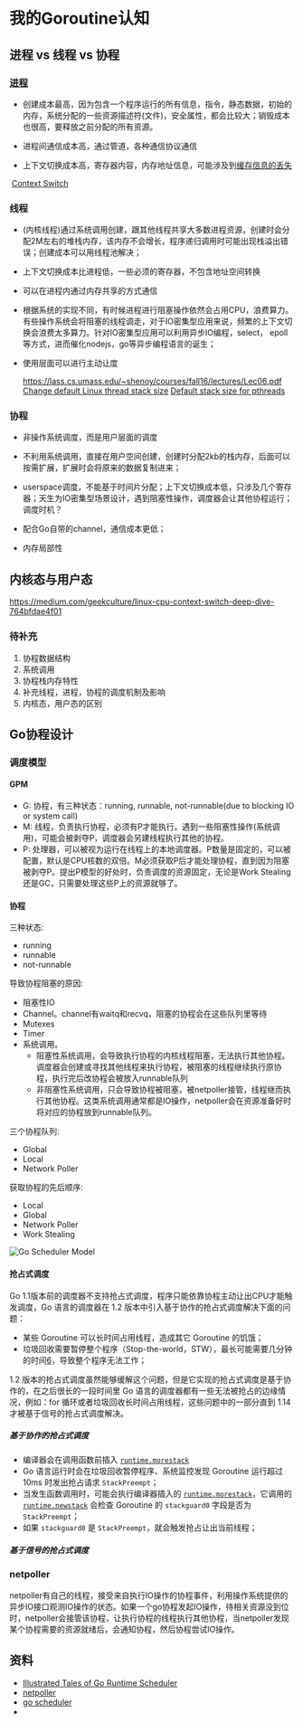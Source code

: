 # 我的Goroutine认知

## 进程 vs 线程 vs 协程

### [进程](https://en.wikipedia.org/wiki/Process_(computing))

* 创建成本最高，因为包含一个程序运行的所有信息，指令，静态数据，初始的内存，系统分配的一些资源描述符(文件)，安全属性，都会比较大；销毁成本也很高，要释放之前分配的所有资源。

* 进程间通信成本高，通过管道，各种通信协议通信

* 上下文切换成本高，寄存器内容，内存地址信息，可能涉及到[缓存信息的丢失](https://stackoverflow.com/questions/5440128/thread-context-switch-vs-process-context-switch)

​      [Context Switch](https://en.wikipedia.org/wiki/Context_switch)

### 线程

* (内核线程)通过系统调用创建，跟其他线程共享大多数进程资源，创建时会分配2M左右的堆栈内存，该内存不会增长，程序递归调用时可能出现栈溢出错误；创建成本可以用线程池解决；

* 上下文切换成本比进程低，一些必须的寄存器，不包含地址空间转换

* 可以在进程内通过内存共享的方式通信

* 根据系统的实现不同，有时候进程进行阻塞操作依然会占用CPU，浪费算力。有些操作系统会将阻塞的线程调走，对于IO密集型应用来说，频繁的上下文切换会浪费太多算力。针对IO密集型应用可以利用异步IO编程，select， epoll等方式，进而催化nodejs，go等异步编程语言的诞生；

* 使用层面可以进行主动让度

  https://lass.cs.umass.edu/~shenoy/courses/fall16/lectures/Lec06.pdf
  [Change default Linux thread stack size](https://trac.osgeo.org/mapguide/ticket/1016)
  [Default stack size for pthreads](https://unix.stackexchange.com/questions/127602/default-stack-size-for-pthreads)

### 协程

* 非操作系统调度，而是用户层面的调度

* 不利用系统调用，直接在用户空间创建，创建时分配2kb的栈内存，后面可以按需扩展，扩展时会将原来的数据复制进来；

* userspace调度，不能基于时间片分配；上下文切换成本低，只涉及几个寄存器；天生为IO密集型场景设计，遇到阻塞性操作，调度器会让其他协程运行；调度时机？

* 配合Go自带的channel，通信成本更低；

* 内存局部性

## 内核态与用户态

https://medium.com/geekculture/linux-cpu-context-switch-deep-dive-764bfdae4f01
	
### 待补充

1. 协程数据结构
2. 系统调用
3. 协程栈内存特性
4. 补充线程，进程，协程的调度机制及影响
5. 内核态，用户态的区别

## Go协程设计

### 调度模型

#### GPM

* G: 协程，有三种状态：running, runnable, not-runnable(due to blocking IO or system call)
* M: 线程，负责执行协程，必须有P才能执行。遇到一些阻塞性操作(系统调用)，可能会被剥夺P，调度器会另建线程执行其他的协程。
* P: 处理器，可以被视为运行在线程上的本地调度器。P数量是固定的，可以被配置，默认是CPU核数的双倍。M必须获取P后才能处理协程，直到因为阻塞被剥夺P。提出P模型的好处时，负责调度的资源固定，无论是Work Stealing还是GC，只需要处理这些P上的资源就够了。



#### 协程

三种状态:

* running
* runnable
* not-runnable

导致协程阻塞的原因:

* 阻塞性IO
* Channel。channel有waitq和recvq，阻塞的协程会在这些队列里等待
* Mutexes
* Timer
* 系统调用。
  * 阻塞性系统调用，会导致执行协程的内核线程阻塞，无法执行其他协程。调度器会创建或寻找其他线程来执行协程，被阻塞的线程继续执行原协程，执行完后改协程会被放入runnable队列
  * 非阻塞性系统调用，只会导致协程被阻塞，被netpoller接管，线程继而执行其他协程。这类系统调用通常都是IO操作，netpoller会在资源准备好时将对应的协程放到runnable队列。

三个协程队列:

* Global
* Local
* Network Poller

获取协程的先后顺序:

* Local
* Global
* Network Poller
* Work Stealing

![Go Scheduler Model](https://b3019442.smushcdn.com/3019442/wp-content/uploads/2022/07/go-golang-scheduler-example.png?lossy=1&strip=1&webp=1)



#### 抢占式调度

Go 1.1版本前的调度器不支持抢占式调度，程序只能依靠协程主动让出CPU才能触发调度，Go 语言的调度器在 1.2 版本中引入基于协作的抢占式调度解决下面的问题：

- 某些 Goroutine 可以长时间占用线程，造成其它 Goroutine 的饥饿；
- 垃圾回收需要暂停整个程序（Stop-the-world，STW），最长可能需要几分钟的时间[6](https://draveness.me/golang/docs/part3-runtime/ch06-concurrency/golang-goroutine/#fn:6)，导致整个程序无法工作；

1.2 版本的抢占式调度虽然能够缓解这个问题，但是它实现的抢占式调度是基于协作的，在之后很长的一段时间里 Go 语言的调度器都有一些无法被抢占的边缘情况，例如：for 循环或者垃圾回收长时间占用线程，这些问题中的一部分直到 1.14 才被基于信号的抢占式调度解决。

##### 基于协作的抢占式调度

* 编译器会在调用函数前插入 [`runtime.morestack`](https://draveness.me/golang/tree/runtime.morestack)
* Go 语言运行时会在垃圾回收暂停程序、系统监控发现 Goroutine 运行超过 10ms 时发出抢占请求 `StackPreempt`；
* 当发生函数调用时，可能会执行编译器插入的 [`runtime.morestack`](https://draveness.me/golang/tree/runtime.morestack)，它调用的 [`runtime.newstack`](https://draveness.me/golang/tree/runtime.newstack) 会检查 Goroutine 的 `stackguard0` 字段是否为 `StackPreempt`；
* 如果 `stackguard0` 是 `StackPreempt`，就会触发抢占让出当前线程；

##### 基于信号的抢占式调度

### netpoller

netpoller有自己的线程，接受来自执行IO操作的协程事件，利用操作系统提供的异步IO接口观测IO操作的状态。如果一个go协程发起IO操作，待相关资源没到位时，netpoller会接管该协程，让执行协程的线程执行其他协程，当netpoller发现某个协程需要的资源就绪后，会通知协程，然后协程尝试IO操作。

## 资料

* [Illustrated Tales of Go Runtime Scheduler](https://medium.com/@ankur_anand/illustrated-tales-of-go-runtime-scheduler-74809ef6d19b)
* [netpoller](https://morsmachine.dk/netpoller)
* [go scheduler](https://morsmachine.dk/go-scheduler)
* 

